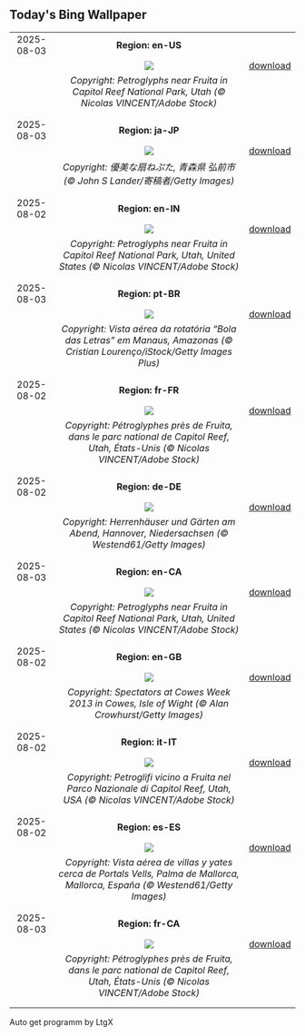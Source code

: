 ## Today's Bing Wallpaper
|      |      |      |
| :----: | :----: | :----: |
|2025-08-03|**Region: en-US**||
||![](https://www.bing.com/th?id=OHR.FruitaPetroglyphs_EN-US8712481828_UHD.jpg&pid=hp&w=1152&h=648&rs=1&c=4)| [download](https://www.bing.com/th?id=OHR.FruitaPetroglyphs_EN-US8712481828_UHD.jpg)|
||*Copyright: Petroglyphs near Fruita in Capitol Reef National Park, Utah (© Nicolas VINCENT/Adobe Stock)*
||
|||
|2025-08-03|**Region: ja-JP**||
||![](https://www.bing.com/th?id=OHR.HirosakiNeputaFestival2025_JA-JP2869487998_UHD.jpg&pid=hp&w=1152&h=648&rs=1&c=4)| [download](https://www.bing.com/th?id=OHR.HirosakiNeputaFestival2025_JA-JP2869487998_UHD.jpg)|
||*Copyright: 優美な扇ねぷた, 青森県 弘前市 (© John S Lander/寄稿者/Getty Images)*
||
|||
|2025-08-02|**Region: en-IN**||
||![](https://www.bing.com/th?id=OHR.FruitaPetroglyphs_EN-IN8959176933_UHD.jpg&pid=hp&w=1152&h=648&rs=1&c=4)| [download](https://www.bing.com/th?id=OHR.FruitaPetroglyphs_EN-IN8959176933_UHD.jpg)|
||*Copyright: Petroglyphs near Fruita in Capitol Reef National Park, Utah, United States (© Nicolas VINCENT/Adobe Stock)*
||
|||
|2025-08-03|**Region: pt-BR**||
||![](https://www.bing.com/th?id=OHR.RotatoriaLetras_PT-BR3269837053_UHD.jpg&pid=hp&w=1152&h=648&rs=1&c=4)| [download](https://www.bing.com/th?id=OHR.RotatoriaLetras_PT-BR3269837053_UHD.jpg)|
||*Copyright: Vista aérea da rotatória “Bola das Letras” em Manaus, Amazonas (© Cristian Lourenço/iStock/Getty Images Plus)*
||
|||
|2025-08-02|**Region: fr-FR**||
||![](https://www.bing.com/th?id=OHR.FruitaPetroglyphs_FR-FR1575375079_UHD.jpg&pid=hp&w=1152&h=648&rs=1&c=4)| [download](https://www.bing.com/th?id=OHR.FruitaPetroglyphs_FR-FR1575375079_UHD.jpg)|
||*Copyright: Pétroglyphes près de Fruita, dans le parc national de Capitol Reef, Utah, États-Unis (© Nicolas VINCENT/Adobe Stock)*
||
|||
|2025-08-02|**Region: de-DE**||
||![](https://www.bing.com/th?id=OHR.HerrenhaeuserHannover_DE-DE9700830017_UHD.jpg&pid=hp&w=1152&h=648&rs=1&c=4)| [download](https://www.bing.com/th?id=OHR.HerrenhaeuserHannover_DE-DE9700830017_UHD.jpg)|
||*Copyright: Herrenhäuser und Gärten am Abend, Hannover, Niedersachsen (© Westend61/Getty Images)*
||
|||
|2025-08-03|**Region: en-CA**||
||![](https://www.bing.com/th?id=OHR.FruitaPetroglyphs_EN-CA4731117661_UHD.jpg&pid=hp&w=1152&h=648&rs=1&c=4)| [download](https://www.bing.com/th?id=OHR.FruitaPetroglyphs_EN-CA4731117661_UHD.jpg)|
||*Copyright: Petroglyphs near Fruita in Capitol Reef National Park, Utah, United States (© Nicolas VINCENT/Adobe Stock)*
||
|||
|2025-08-02|**Region: en-GB**||
||![](https://www.bing.com/th?id=OHR.CowesWeek2025_EN-GB0990993509_UHD.jpg&pid=hp&w=1152&h=648&rs=1&c=4)| [download](https://www.bing.com/th?id=OHR.CowesWeek2025_EN-GB0990993509_UHD.jpg)|
||*Copyright: Spectators at Cowes Week 2013 in Cowes, Isle of Wight (© Alan Crowhurst/Getty Images)*
||
|||
|2025-08-02|**Region: it-IT**||
||![](https://www.bing.com/th?id=OHR.FruitaPetroglyphs_IT-IT1255778593_UHD.jpg&pid=hp&w=1152&h=648&rs=1&c=4)| [download](https://www.bing.com/th?id=OHR.FruitaPetroglyphs_IT-IT1255778593_UHD.jpg)|
||*Copyright: Petroglifi vicino a Fruita nel Parco Nazionale di Capitol Reef, Utah, USA (© Nicolas VINCENT/Adobe Stock)*
||
|||
|2025-08-02|**Region: es-ES**||
||![](https://www.bing.com/th?id=OHR.MallorcaSumerYacht_ES-ES6937239924_UHD.jpg&pid=hp&w=1152&h=648&rs=1&c=4)| [download](https://www.bing.com/th?id=OHR.MallorcaSumerYacht_ES-ES6937239924_UHD.jpg)|
||*Copyright: Vista aérea de villas y yates cerca de Portals Vells, Palma de Mallorca, Mallorca, España (© Westend61/Getty Images)*
||
|||
|2025-08-03|**Region: fr-CA**||
||![](https://www.bing.com/th?id=OHR.FruitaPetroglyphs_FR-CA1725199381_UHD.jpg&pid=hp&w=1152&h=648&rs=1&c=4)| [download](https://www.bing.com/th?id=OHR.FruitaPetroglyphs_FR-CA1725199381_UHD.jpg)|
||*Copyright: Pétroglyphes près de Fruita, dans le parc national de Capitol Reef, Utah, États-Unis (© Nicolas VINCENT/Adobe Stock)*
||
|||

Auto get programm by LtgX
